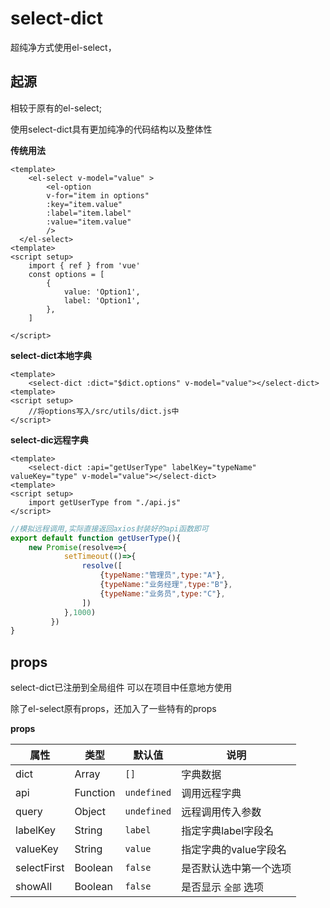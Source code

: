 # select-dict
超纯净方式使用el-select，

## 起源
相较于原有的el-select;

使用select-dict具有更加纯净的代码结构以及整体性

**传统用法**
```vue
<template>
    <el-select v-model="value" >
        <el-option
        v-for="item in options"
        :key="item.value"
        :label="item.label"
        :value="item.value"
        />
  </el-select>
<template>
<script setup>
    import { ref } from 'vue'
    const options = [
        {
            value: 'Option1',
            label: 'Option1',
        },
    ] 

</script>
```

**select-dict本地字典**
```vue
<template>
    <select-dict :dict="$dict.options" v-model="value"></select-dict>
<template>
<script setup>
    //将options写入/src/utils/dict.js中
</script>
```

**select-dic远程字典**

```vue
<template>
    <select-dict :api="getUserType" labelKey="typeName"  valueKey="type" v-model="value"></select-dict>
<template>
<script setup>
    import getUserType from "./api.js"  
</script>
```
```javascript
//模拟远程调用,实际直接返回axios封装好的api函数即可
export default function getUserType(){
    new Promise(resolve=>{           
            setTimeout(()=>{           
                resolve([
                    {typeName:"管理员",type:"A"},
                    {typeName:"业务经理",type:"B"},
                    {typeName:"业务员",type:"C"},
                ])
            },1000)
         })
}
```
## props
select-dict已注册到全局组件 可以在项目中任意地方使用

除了el-select原有props，还加入了一些特有的props

**props**

|属性|类型|默认值|说明|
|-|-|-|-|
|dict|Array|```[]```|字典数据|
|api|Function|```undefined```|调用远程字典|
|query|Object|```undefined```|远程调用传入参数|
|labelKey|String|```label```|指定字典label字段名|
|valueKey|String|```value```|指定字典的value字段名|
|selectFirst|Boolean|```false```|是否默认选中第一个选项|
|showAll|Boolean|```false```|是否显示 ```全部``` 选项|


